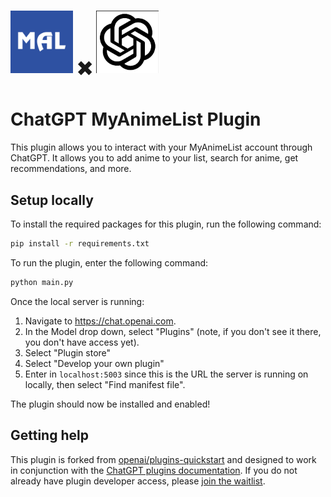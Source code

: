 # <img src="https://github.com/kcoopermiller/chatgpt-mal-plugin/blob/main/img/mal-logo.png" alt="mal logo" width="100" /> ✖️ <img src="https://github.com/kcoopermiller/chatgpt-mal-plugin/blob/main/img/openai-logo.png" alt="openai logo" width="100" />

# ChatGPT MyAnimeList Plugin

This plugin allows you to interact with your MyAnimeList account through ChatGPT. It allows you to add anime to your list, search for anime, get recommendations, and more.

## Setup locally

To install the required packages for this plugin, run the following command:

```bash
pip install -r requirements.txt
```

To run the plugin, enter the following command:

```bash
python main.py
```

Once the local server is running:

1. Navigate to https://chat.openai.com.
2. In the Model drop down, select "Plugins" (note, if you don't see it there, you don't have access yet).
3. Select "Plugin store"
4. Select "Develop your own plugin"
5. Enter in `localhost:5003` since this is the URL the server is running on locally, then select "Find manifest file".

The plugin should now be installed and enabled!

## Getting help

This plugin is forked from [openai/plugins-quickstart](https://github.com/openai/plugins-quickstart) and designed to work in conjunction with the
[ChatGPT plugins documentation](https://platform.openai.com/docs/plugins). If you do not already have plugin developer access, please [join the waitlist](https://openai.com/waitlist/plugins).
